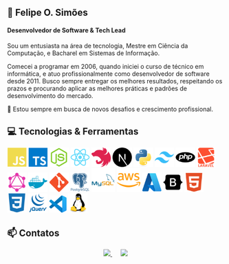 ## 👋 Felipe O. Simões
<b><h4>Desenvolvedor de Software & Tech Lead</h4></b>

Sou um entusiasta na área de tecnologia, Mestre em Ciência da Computação, e Bacharel em Sistemas de Informação.

Comecei a programar em 2006, quando iniciei o curso de técnico em informática, e atuo profissionalmente como desenvolvedor de software desde 2011. Busco sempre entregar os melhores resultados, respeitando os prazos e procurando aplicar as melhores práticas e padrões de desenvolvimento do mercado.

🌱 Estou sempre em busca de novos desafios e crescimento profissional. 

## :computer: Tecnologias & Ferramentas
<div>
  <img src="https://raw.githubusercontent.com/devicons/devicon/master/icons/javascript/javascript-plain.svg" alt="Javascript" title="Javascript" width="45" />
  <img src="https://raw.githubusercontent.com/devicons/devicon/master/icons/typescript/typescript-plain.svg" alt="Typescript" title="Typescript" width="45" />
  <img src="https://raw.githubusercontent.com/devicons/devicon/master/icons/nodejs/nodejs-plain.svg" alt="Node.js" title="Node.js" width="45" />
  <img src="https://raw.githubusercontent.com/devicons/devicon/master/icons/react/react-original.svg" alt="React JS & Native" title="React JS & Native" width="45" />
  <img src="https://github.com/devicons/devicon/blob/master/icons/nestjs/nestjs-plain.svg" alt="Nest.js" title="Nest.js" width="45" />
  <img src="https://github.com/devicons/devicon/blob/master/icons/nextjs/nextjs-original.svg" alt="Next.js" title="Next.js" width="45" />
  <img src="https://github.com/devicons/devicon/blob/master/icons/python/python-original.svg" alt="Python" title="Python" width="45" />
  <img src="https://github.com/devicons/devicon/blob/master/icons/tailwindcss/tailwindcss-plain.svg" alt="TailwindCSS" title="TailwindCSS" width="45" />
  <img src="https://raw.githubusercontent.com/devicons/devicon/master/icons/php/php-plain.svg" alt="php" title="PHP" width="45" />
  <img src="https://raw.githubusercontent.com/devicons/devicon/master/icons/laravel/laravel-plain-wordmark.svg" alt="Laravel" title="Laravel" width="45" />
  <img src="https://raw.githubusercontent.com/devicons/devicon/master/icons/graphql/graphql-plain.svg" alt="GraphQL" title="GraphQL" width="45" />
  <img src="https://raw.githubusercontent.com/devicons/devicon/master/icons/docker/docker-plain.svg" alt="Docker" title="Docker" width="45" />
  <img src="https://raw.githubusercontent.com/devicons/devicon/master/icons/git/git-plain.svg" alt="Git" title="Git" width="45" />
  <img src="https://raw.githubusercontent.com/devicons/devicon/master/icons/postgresql/postgresql-plain-wordmark.svg" alt="Postgresql" title="Postgresql" width="45" />
  <img src="https://raw.githubusercontent.com/devicons/devicon/master/icons/mysql/mysql-original-wordmark.svg" alt="Mysql" title="Mysql" width="55" />
  <img src="https://raw.githubusercontent.com/devicons/devicon/master/icons/amazonwebservices/amazonwebservices-plain-wordmark.svg" alt="AWS" title="AWS" width="55" />
  <img src="https://github.com/devicons/devicon/blob/master/icons/azure/azure-original.svg" alt="Azure" title="Azure" width="45" />
  <img src="https://github.com/devicons/devicon/blob/master/icons/bootstrap/bootstrap-plain.svg" alt="Bootstrap" title="Bootstrap" width="45" />
  <img src="https://raw.githubusercontent.com/devicons/devicon/master/icons/html5/html5-plain.svg" alt="HTML" title="HTML" width="45" />
  <img src="https://raw.githubusercontent.com/devicons/devicon/master/icons/css3/css3-plain.svg" alt="CSS" title="CSS" width="45" />
  <img src="https://raw.githubusercontent.com/devicons/devicon/master/icons/jquery/jquery-plain-wordmark.svg" alt="jQuery" title="jQuery" width="45" />  
  <img src="https://raw.githubusercontent.com/devicons/devicon/master/icons/vscode/vscode-original.svg" alt="Visual Studio Code" title="Visual Studio Code" width="40" />
  <img src="https://raw.githubusercontent.com/devicons/devicon/master/icons/linux/linux-original.svg" alt="Linux" title="Linux" width="45" />
</div>

## 📫 Contatos
<p align="center">
  <a href="https://www.linkedin.com/in/felipeoliveirasimoes" alt="https://www.linkedin.com/in/felipeoliveirasimoes" title='https://www.linkedin.com/in/felipeoliveirasimoes' target="_blank">
    <img src="https://img.shields.io/badge/-Linkedin-0e76a8?style=flat-square&logo=Linkedin&logoColor=white&link=LINK-DO-SEU-LINKEDIN" width="100px" />
  </a>&nbsp;&nbsp;&nbsp;&nbsp;
  
  <!--
  <a href="https://www.instagram.com/simoes.f.o/" alt="@simoes.f.o" title="@simoes.f.o"  target="_blank">
    <img src="https://img.shields.io/badge/-Instagram-DF0174?style=flat-square&labelColor=DF0174&logo=instagram&logoColor=white&link=LINK-DO-SEU-INSTAGRAM" width="130px" />
  </a>&nbsp;&nbsp;&nbsp;&nbsp;
  -->
  
  <a href="https://pt-br.facebook.com/felipe.oliveirasimoes/" alt="https://pt-br.facebook.com/felipe.oliveirasimoes/" title="https://pt-br.facebook.com/felipe.oliveirasimoes/"  target="_blank">
    <img src="https://img.shields.io/badge/-Facebook-3b5998?style=flat-square&labelColor=3b5998&logo=facebook&logoColor=white&link=LINK-DO-SEU-FACEBOOK" width="125px" />
  </a>

  
  
  <!--
  <a href="#" alt="Gmail">
    <img src="https://img.shields.io/badge/-Gmail-FF0000?style=flat-square&labelColor=FF0000&logo=gmail&logoColor=white&link=LINK-DO-SEU-EMAIL" />
  </a>
  <a href="#" alt="WhatsApp">
    <img src="https://img.shields.io/badge/-WhatsApp-25d366?style=flat-square&labelColor=25d366&logo=whatsapp&logoColor=white&link=API-DO-SEU-WHATSAPP"/>
  </a>
  -->
</p> 
<!--
<div align='center'>
  <a href="https://www.linkedin.com/in/felipeoliveirasimoes/"><img src="https://realweb.lv/wp-content/uploads/2020/07/Linkedin-Logo.png" alt="https://www.linkedin.com/in/felipeoliveirasimoes/" title="https://www.linkedin.com/in/felipeoliveirasimoes/" width="80" /></a>
  
</div>
-->
<!---
- 👋 Hi, I’m @SimoesFO
- 👀 I’m interested in ...
- 🌱 I’m currently learning ...
- 💞️ I’m looking to collaborate on ...
- 📫 How to reach me ...


SimoesFO/SimoesFO is a ✨ special ✨ repository because its `README.md` (this file) appears on your GitHub profile.
You can click the Preview link to take a look at your changes.
--->
